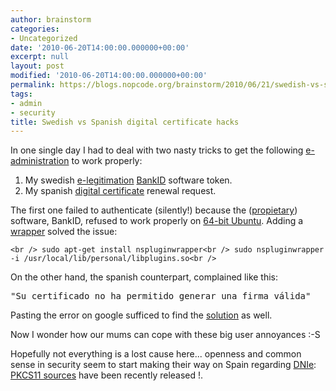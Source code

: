 ```yaml
---
author: brainstorm
categories:
- Uncategorized
date: '2010-06-20T14:00:00.000000+00:00'
excerpt: null
layout: post
modified: '2010-06-20T14:00:00.000000+00:00'
permalink: https://blogs.nopcode.org/brainstorm/2010/06/21/swedish-vs-spanish-digital-certificate-hacks/
tags:
- admin
- security
title: Swedish vs Spanish digital certificate hacks
---
```


In one single day I had to deal with two nasty tricks to get the following [e-administration][1] to work properly:

1.  My swedish [e-legitimation][2] [BankID][3] software token.
2.  My spanish [digital certificate][4] renewal request.

The first one failed to authenticate (silently!) because the ([propietary][5]) software, BankID, refused to work properly on [64-bit Ubuntu][6]. Adding a [ wrapper][7] solved the issue:

`<br />
sudo apt-get install nspluginwrapper<br />
sudo nspluginwrapper -i /usr/local/lib/personal/libplugins.so<br />
`

On the other hand, the spanish counterpart, complained like this:

<pre>"Su certificado no ha permitido generar una firma válida"
</pre>

Pasting the error on google sufficed to find the [solution][8] as well.

Now I wonder how our mums can cope with these big user annoyances :-S

Hopefully not everything is a lost cause here... openness and common sense in security seem to start making their way on Spain regarding [DNIe][9]: [PKCS11 sources][10] have been recently released !.

 [1]: http://en.wikipedia.org/wiki/E-Administration
 [2]: http://www.e-legitimation.se/
 [3]: http://www.bankid.com/
 [4]: http://www.cert.fnmt.es/
 [5]: http://en.wikipedia.org/wiki/Proprietary_software
 [6]: https://bugs.launchpad.net/ubuntu-website/+bug/585940
 [7]: http://www.linuxwiki.se/index.php/BankID#64-bit
 [8]: http://www.aeat.es/wps/portal/DetalleContenido?url=Ayuda/Certificado+electr%C3%B3nico/Incidencias+m%C3%A1s+frecuentes+en+el+uso+de+certificado+electr%C3%B3nico/Al+firmar+con+el+certificado+en+Mozilla+Firefox+me+aparece+un+error%3A+%22Su+certificado+no+ha+permitido+generar+una+firma+v%C3%A1lida%22&content=aef807c322186110VgnVCM1000004ef01e0aRCRD&channel=254c2a7ebe686110VgnVCM1000004ef01e0a____&ver=L&site=56d8237c0bc1ff00VgnVCM100000d7005a80____&idioma=es_ES&menu=0&img=3
 [9]: http://www.dnielectronico.es/
 [10]: http://www.kriptopolis.org/disponibles-fuentes-pkcs11